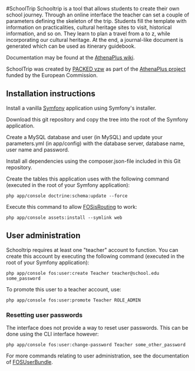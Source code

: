 #SchoolTrip
Schooltrip is a tool that allows students to create their own school journey. Through an online interface the teacher can set a couple of parameters defining the skeleton of the trip. Students fill the template with information on practicalities, cultural heritage sites to visit, historical information, and so on. They learn to plan a travel from a to z, while incorporating our cultural heritage. At the end, a journal-like document is generated which can be used as itinerary guidebook.

Documentation may be found at the [AthenaPlus wiki](http://wiki.athenaplus.eu/index.php/SchoolTrip).
 
SchoolTrip was created by [PACKED vzw](http://packed.be/) as part of the [AthenaPlus project](http://www.athenaplus.eu/) funded by the European Commission.

## Installation instructions
Install a vanilla [Symfony](https://symfony.com/) application using Symfony's installer.

Download this git repository and copy the tree into the root of the Symfony application.

Create a MySQL database and user (in MySQL) and update your parameters.yml (in app/config) with the database server, database name, user name and password.

Install all dependencies using the composer.json-file included in this Git repository.

Create the tables this application uses with the following command (executed in the root of your Symfony application):
```
php app/console doctrine:schema:update --force
```

Execute this command to allow [FOSjsRouting](https://github.com/FriendsOfSymfony/FOSJsRoutingBundle/blob/master/Resources/doc/index.md) to work:
```
php app/console assets:install --symlink web
```

## User administration
Schooltrip requires at least one "teacher" account to function. You can create this account by executing the following command (executed in the root of your Symfony application):
```
php app/console fos:user:create Teacher teacher@school.edu some_password
```

To promote this user to a teacher account, use:
```
php app/console fos:user:promote Teacher ROLE_ADMIN
```

### Resetting user passwords
The interface does not provide a way to reset user passwords. This can be done using the CLI interface however:
```
php app/console fos:user:change-password Teacher some_other_password
```

For more commands relating to user administration, see the documentation of [FOSUserBundle](https://symfony.com/doc/master/bundles/FOSUserBundle/command_line_tools.html).
